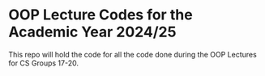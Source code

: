 # OOP Lecture Codes for the Academic Year 2024/25

This repo will hold the code for all the code done during the OOP Lectures for CS Groups 17-20.


